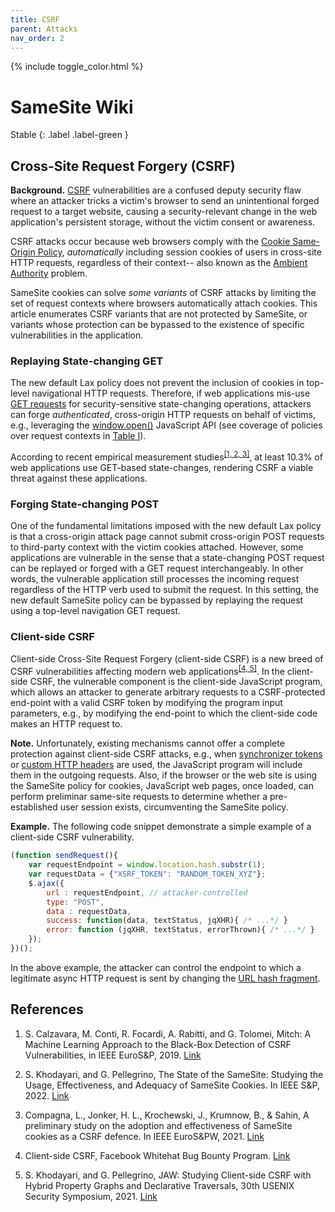 ```yaml
---
title: CSRF
parent: Attacks
nav_order: 2
---
```


{% include toggle_color.html %}

# SameSite Wiki

Stable
{: .label .label-green }

## Cross-Site Request Forgery (CSRF)


**Background.** [CSRF](https://cheatsheetseries.owasp.org/cheatsheets/Cross-Site_Request_Forgery_Prevention_Cheat_Sheet.html) vulnerabilities are a confused deputy security flaw where an attacker
tricks a victim's browser to send an unintentional forged request to a target website, causing a security-relevant change in the web application's persistent storage, without the victim consent or awareness.

CSRF attacks occur because web browsers comply with the [Cookie Same-Origin Policy](https://crypto.stanford.edu/cs142/lectures/10-cookie-security.pdf), *automatically* including session cookies of users in cross-site HTTP requests, regardless of their context-- also known as the [Ambient Authority](https://datatracker.ietf.org/doc/html/draft-ietf-httpbis-rfc6265bis-05#section-8.2) problem.

SameSite cookies can solve *some variants* of CSRF attacks by limiting the set of request contexts where browsers automatically attach cookies. This article enumerates 
CSRF variants that are not protected by SameSite, or variants whose protection can be bypassed to the existence of specific vulnerabilities in the application.


### Replaying State-changing GET 


The new default Lax policy does not prevent the inclusion of cookies in top-level navigational HTTP requests. Therefore, if web applications mis-use [GET requests](https://www.rfc-editor.org/rfc/rfc2616#section-9.3) for security-sensitive state-changing operations, attackers can forge *authenticated*, cross-origin HTTP requests on behalf of victims, e.g., leveraging the [window.open()](https://developer.mozilla.org/en-US/docs/Web/API/Window/open) JavaScript API (see coverage of policies over request contexts in [Table I](/same-site-wiki/docs/policies/overview#overview-of-samesite-policies)).

According to recent empirical measurement studies<sup>[\[1, 2, 3\]](#references)</sup>, at least 10.3% of web applications use GET-based state-changes, rendering CSRF a viable threat against these applications. 


### Forging State-changing POST 

One of the fundamental limitations imposed with the new default Lax policy is that a cross-origin attack page cannot submit cross-origin POST requests to third-party context with the victim cookies attached. However, some applications are vulnerable in the sense that a state-changing POST request can be replayed or forged with a GET request interchangeably. In other words, the vulnerable application still processes the incoming request regardless of the HTTP verb used to submit the request. In this setting, the new default SameSite policy can be bypassed by replaying the request using a top-level navigation GET request.



### Client-side CSRF

Client-side Cross-Site Request Forgery (client-side CSRF) is a new breed of CSRF vulnerabilities affecting modern web applications<sup>[\[4, 5\]](#references)</sup>. In the client-side CSRF, the vulnerable component is the client-side JavaScript program, which allows an attacker to generate arbitrary requests to a CSRF-protected end-point with a valid CSRF token by modifying the program input parameters, e.g., by modifying the end-point to which the client-side code makes an HTTP request to. 


**Note.** Unfortunately, existing mechanisms cannot offer a complete protection against client-side CSRF attacks, e.g., when [synchronizer tokens](https://cheatsheetseries.owasp.org/cheatsheets/Cross-Site_Request_Forgery_Prevention_Cheat_Sheet.html#synchronizer-token-pattern) or [custom HTTP headers](https://cheatsheetseries.owasp.org/cheatsheets/Cross-Site_Request_Forgery_Prevention_Cheat_Sheet.html#use-of-custom-request-headers) are used, the JavaScript program will include them in the outgoing requests. Also, if the browser or the web site is using the SameSite policy for cookies, JavaScript web pages, once loaded, can perform preliminar same-site requests to determine whether a pre-established user session exists, circumventing the SameSite policy.


**Example.** The following code snippet demonstrate a simple example of a client-side CSRF vulnerability.

```javascript
(function sendRequest(){
	var requestEndpoint = window.location.hash.substr(1);
	var requestData = {"XSRF_TOKEN": "RANDOM_TOKEN_XYZ"};
	$.ajax({
	    url : requestEndpoint, // attacker-controlled
	    type: "POST",
	    data : requestData,
	    success: function(data, textStatus, jqXHR){ /* ...*/ }
	    error: function (jqXHR, textStatus, errorThrown){ /* ...*/ }
	});
})();
```

In the above example, the attacker can control the endpoint to which a legitimate async HTTP request is sent by changing the [URL hash fragment](https://developer.mozilla.org/en-US/docs/Web/API/Location/hash).



## References

1. S. Calzavara, M. Conti, R. Focardi, A. Rabitti, and G. Tolomei, Mitch: A Machine Learning Approach to the Black-Box Detection of CSRF Vulnerabilities, in IEEE EuroS&P, 2019. [Link](https://ieeexplore.ieee.org/document/8806728)

2.  S. Khodayari, and G. Pellegrino, The State of the SameSite: Studying the Usage, Effectiveness, and Adequacy of SameSite Cookies. In IEEE S&P, 2022. [Link](https://www.computer.org/csdl/proceedings-article/sp/2022/131600a312/1wKCekDtj8Y)

3. Compagna, L., Jonker, H. L., Krochewski, J., Krumnow, B., & Sahin, A preliminary study on the adoption and effectiveness of SameSite cookies as a CSRF defence. In IEEE EuroS&PW, 2021. [Link](https://doi.org/10.1109/eurospw54576.2021.00012)

4. Client-side CSRF, Facebook Whitehat Bug Bounty Program. [Link](https://www.facebook.com/notes/facebook-bug-bounty/client-side-csrf/2056804174333798/)

5. S. Khodayari, and G. Pellegrino, JAW: Studying Client-side CSRF with Hybrid Property Graphs and Declarative Traversals, 30th USENIX Security Symposium, 2021. [Link](https://soheilkhodayari.github.io/papers/usesec21-jaw.pdf)

